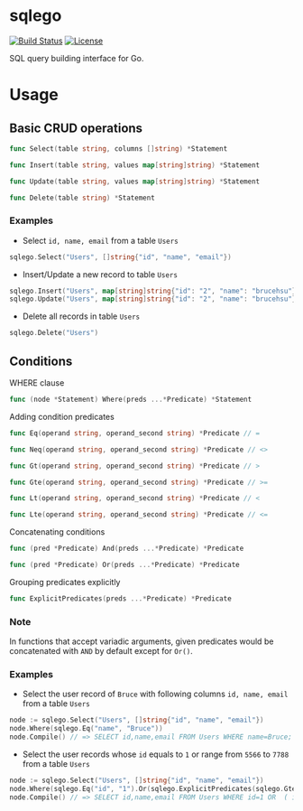 sqlego
======
[![Build Status](https://travis-ci.org/brucehsu/sqlego.svg?branch=master)](https://travis-ci.org/brucehsu/sqlego)
[![License](https://img.shields.io/badge/license-MIT-green.svg?style=flat)](https://github.com/brucehsu/sqlego/blob/master/LICENSE)

SQL query building interface for Go.

# Usage
## Basic CRUD operations

```go
func Select(table string, columns []string) *Statement
```

```go
func Insert(table string, values map[string]string) *Statement
```

```go
func Update(table string, values map[string]string) *Statement
```

```go
func Delete(table string) *Statement
```

### Examples
- Select ``id, name, email`` from a table ``Users``
```go
sqlego.Select("Users", []string{"id", "name", "email"})
```
- Insert/Update a new record to table ``Users``
```go
sqlego.Insert("Users", map[string]string{"id": "2", "name": "brucehsu"}
sqlego.Update("Users", map[string]string{"id": "2", "name": "brucehsu"}
```
- Delete all records in table ``Users``
```go
sqlego.Delete("Users")
```

## Conditions
WHERE clause
```go
func (node *Statement) Where(preds ...*Predicate) *Statement
```

Adding condition predicates
```go
func Eq(operand string, operand_second string) *Predicate // =
```
```go
func Neq(operand string, operand_second string) *Predicate // <>
```
```go
func Gt(operand string, operand_second string) *Predicate // >
```
```go
func Gte(operand string, operand_second string) *Predicate // >=
```
```go
func Lt(operand string, operand_second string) *Predicate // <
```
```go
func Lte(operand string, operand_second string) *Predicate // <=
```

Concatenating conditions
```go
func (pred *Predicate) And(preds ...*Predicate) *Predicate
```
```go
func (pred *Predicate) Or(preds ...*Predicate) *Predicate
```

Grouping predicates explicitly
```go
func ExplicitPredicates(preds ...*Predicate) *Predicate
```

### Note

In functions that accept variadic arguments, given predicates would be concatenated with ``AND`` by default except for ``Or()``. 

### Examples
- Select the user record of ``Bruce`` with following columns ``id, name, email`` from a table ``Users``
```go
node := sqlego.Select("Users", []string{"id", "name", "email"})
node.Where(sqlego.Eq("name", "Bruce"))
node.Compile() // => SELECT id,name,email FROM Users WHERE name=Bruce;
```
- Select the user records whose ``id`` equals to ``1``  or range from ``5566`` to ``7788`` from a table ``Users``
```go
node := sqlego.Select("Users", []string{"id", "name", "email"})
node.Where(sqlego.Eq("id", "1").Or(sqlego.ExplicitPredicates(sqlego.Gte("id", "5566"), sqlego.Lte("id", "7788"))))
node.Compile() // => SELECT id,name,email FROM Users WHERE id=1 OR  ( id>=5566 AND id<=7788 ) ;
```
